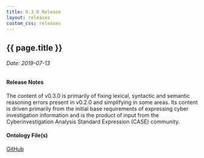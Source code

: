 ```yaml
---
title: 0.3.0 Release
layout: releases
custom_css: releases
---
```


## {{ page.title }}

###### Date: 2019-07-13

#### Release Notes

The content of v0.3.0 is primarily of fixing lexical, syntactic and semantic reasoning errors present in v0.2.0 and simplifying in some areas. Its content is driven primarily from the initial base requirements of expressing cyber investigation information and is the product of input from the Cyberinvestigation Analysis Standard Expression (CASE) community.

#### Ontology File(s)

[GitHub](https://github.com/ucoProject/UCO/releases/tag/0.3.0)
